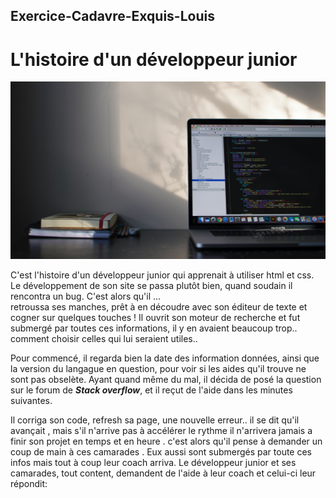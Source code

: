 ## Exercice-Cadavre-Exquis-Louis

# L'histoire d'un développeur junior

![image](emile-perron-xrVDYZRGdw4-unsplash.jpg)

C'est l'histoire d'un développeur junior qui apprenait à utiliser html et css.
Le développement de son site se passa plutôt bien, quand soudain il rencontra un bug.
C'est alors qu'il ...  
retroussa ses manches, prêt à en découdre avec son éditeur de texte et cogner sur quelques touches ! Il ouvrit son moteur de recherche et fut submergé par toutes ces informations, il y en avaient beaucoup trop.. comment choisir celles qui lui seraient utiles..

Pour commencé, il regarda bien la date des information données, ainsi que la version du langague en question, pour voir si les aides qu'il trouve ne sont pas obselète.
Ayant quand même du mal, il décida de posé la question sur le forum de ***Stack overflow***, et il reçut de l'aide dans les minutes suivantes.

Il corriga son code, refresh sa page, une nouvelle erreur.. il se dit qu'il avançait , mais s'il n'arrive pas à accélérer le rythme il n'arrivera jamais a finir son projet en temps et en heure . c'est alors qu'il pense à demander un coup de main à ces camarades . Eux aussi sont submergés par toute ces infos mais tout à coup leur coach arriva. Le développeur junior et ses camarades, tout content, demandent de l'aide à leur coach et celui-ci leur répondit: 
